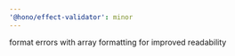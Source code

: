```yaml
---
'@hono/effect-validator': minor
---
```


format errors with array formatting for improved readability
